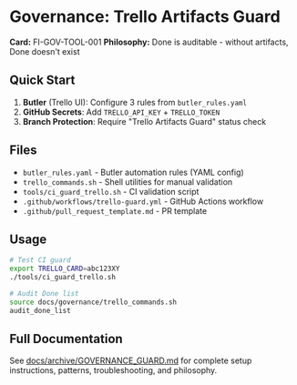 # Governance: Trello Artifacts Guard

**Card:** FI-GOV-TOOL-001
**Philosophy:** Done is auditable - without artifacts, Done doesn't exist

## Quick Start

1. **Butler** (Trello UI): Configure 3 rules from `butler_rules.yaml`
2. **GitHub Secrets**: Add `TRELLO_API_KEY` + `TRELLO_TOKEN`
3. **Branch Protection**: Require "Trello Artifacts Guard" status check

## Files

- `butler_rules.yaml` - Butler automation rules (YAML config)
- `trello_commands.sh` - Shell utilities for manual validation
- `tools/ci_guard_trello.sh` - CI validation script
- `.github/workflows/trello-guard.yml` - GitHub Actions workflow
- `.github/pull_request_template.md` - PR template

## Usage

```bash
# Test CI guard
export TRELLO_CARD=abc123XY
./tools/ci_guard_trello.sh

# Audit Done list
source docs/governance/trello_commands.sh
audit_done_list
```

## Full Documentation

See [docs/archive/GOVERNANCE_GUARD.md](../archive/GOVERNANCE_GUARD.md) for complete setup instructions, patterns, troubleshooting, and philosophy.
